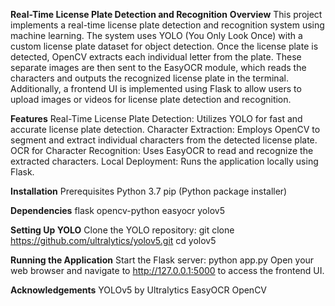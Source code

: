 **Real-Time License Plate Detection and Recognition**
**Overview**
This project implements a real-time license plate detection and recognition system using machine learning. The system uses YOLO (You Only Look Once) with a custom license
plate dataset for object detection. Once the license plate is detected, OpenCV extracts each individual letter from the plate. These separate images are then sent to the
EasyOCR module, which reads the characters and outputs the recognized license plate in the terminal. Additionally, a frontend UI is implemented using Flask to allow users
to upload images or videos for license plate detection and recognition.

**Features**
Real-Time License Plate Detection: Utilizes YOLO for fast and accurate license plate detection.
Character Extraction: Employs OpenCV to segment and extract individual characters from the detected license plate.
OCR for Character Recognition: Uses EasyOCR to read and recognize the extracted characters.
Local Deployment: Runs the application locally using Flask.

**Installation**
Prerequisites
Python 3.7 
pip (Python package installer)

**Dependencies**
flask
opencv-python
easyocr
yolov5

**Setting Up YOLO**
Clone the YOLO repository:
git clone https://github.com/ultralytics/yolov5.git
cd yolov5

**Running the Application**
Start the Flask server:
python app.py
Open your web browser and navigate to http://127.0.0.1:5000 to access the frontend UI.

**Acknowledgements**
YOLOv5 by Ultralytics
EasyOCR
OpenCV
